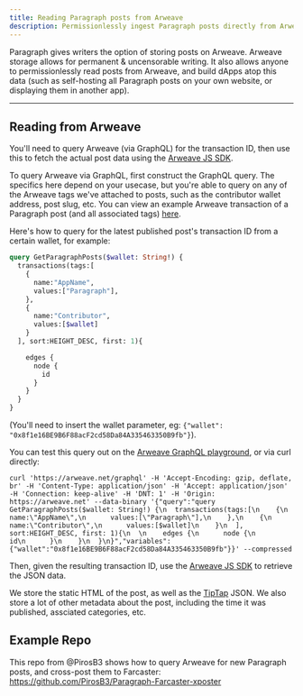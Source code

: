 ```yaml
---
title: Reading Paragraph posts from Arweave
description: Permissionlessly ingest Paragraph posts directly from Arweave.
---
```


Paragraph gives writers the option of storing posts on Arweave. Arweave storage allows for permanent & uncensorable writing. It also allows anyone to permissionlessly read posts from Arweave, and build dApps atop this data (such as self-hosting all Paragraph posts on your own website, or displaying them in another app).

---

## Reading from Arweave

You'll need to query Arweave (via GraphQL) for the transaction ID, then use this to fetch the actual post data using the [Arweave JS SDK](https://github.com/ArweaveTeam/arweave-js).

To query Arweave via GraphQL, first construct the GraphQL query. The specifics here depend on your usecase, but you're able to query on any of the Arweave tags we've attached to posts, such as the contributor wallet address, post slug, etc. You can view an example Arweave transaction of a Paragraph post (and all associated tags) [here](https://viewblock.io/arweave/tx/HI2mTOkd4Hej1U0Dpf70VGSKeAMZ6bebdKiI6NE14Is).


Here's how to query for the latest published post's transaction ID from a certain wallet, for example:

```graphql
query GetParagraphPosts($wallet: String!) {
  transactions(tags:[
    {
      name:"AppName",
      values:["Paragraph"],
    },
    {
      name:"Contributor",
      values:[$wallet]
    }
  ], sort:HEIGHT_DESC, first: 1){

    edges {
      node {
        id
      }
    }
  }
}
```

(You'll need to insert the wallet parameter, eg: `{"wallet": "0x8f1e16BE9B6F88acF2cd58Da84A335463350B9fb"}`).

You can test this query out on the [Arweave GraphQL playground](https://arweave.net/graphql), or via curl directly:

```
curl 'https://arweave.net/graphql' -H 'Accept-Encoding: gzip, deflate, br' -H 'Content-Type: application/json' -H 'Accept: application/json' -H 'Connection: keep-alive' -H 'DNT: 1' -H 'Origin: https://arweave.net' --data-binary '{"query":"query GetParagraphPosts($wallet: String!) {\n  transactions(tags:[\n    {\n      name:\"AppName\",\n      values:[\"Paragraph\"],\n    },\n    {\n      name:\"Contributor\",\n      values:[$wallet]\n    }\n  ], sort:HEIGHT_DESC, first: 1){\n  \n    edges {\n      node {\n        id\n      }\n    }\n  }\n}","variables":{"wallet":"0x8f1e16BE9B6F88acF2cd58Da84A335463350B9fb"}}' --compressed
```

Then, given the resulting transaction ID, use the [Arweave JS SDK](https://github.com/ArweaveTeam/arweave-js) to retrieve the JSON data.

We store the static HTML of the post, as well as the [TipTap](https://github.com/ueberdosis/tiptap) JSON. We also store a lot of other metadata about the post, including the time it was published, assciated categories, etc.

## Example Repo

This repo from @PirosB3 shows how to query Arweave for new Paragraph posts, and cross-post them to Farcaster: https://github.com/PirosB3/Paragraph-Farcaster-xposter
